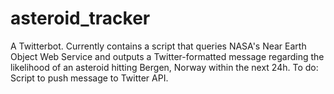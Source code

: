 # asteroid_tracker
A Twitterbot. Currently contains a script that queries NASA's Near Earth Object Web Service and outputs a
Twitter-formatted message regarding the likelihood of an asteroid hitting Bergen, Norway within the next 24h.
To do: Script to push message to Twitter API.
